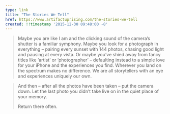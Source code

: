```yaml
---
type: link
title: "The Stories We Tell"
href: https://www.artifactuprising.com/the-stories-we-tell
created: !!timestamp '2015-12-30 09:48:00 -8'
---
```

> Maybe you are like I am and the clicking sound of the camera’s shutter is a familiar symphony. Maybe you look for a photograph in everything – pairing every sunset with 144 photos, chasing good light and pausing at every vista. Or maybe you’ve shied away from fancy titles like ‘artist’ or ‘photographer’ – defaulting instead to a simple love for your iPhone and the experiences you find. Wherever you land on the spectrum makes no difference. We are all storytellers with an eye and experiences uniquely our own.

> And then – after all the photos have been taken – put the camera down. Let the last photo you didn’t take live on in the quiet place of your memory.
>
> Return there often.
